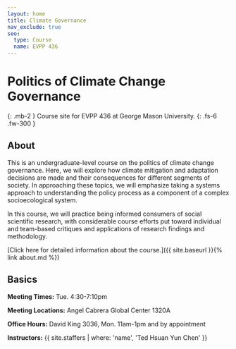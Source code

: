 ```yaml
---
layout: home
title: Climate Governance
nav_exclude: true
seo:
  type: Course
  name: EVPP 436
---
```


# Politics of Climate Change Governance
{: .mb-2 }
Course site for EVPP 436 at George Mason University.
{: .fs-6 .fw-300 }

## About

This is an undergraduate-level course on the politics of climate change governance. Here, we will explore how climate mitigation and adaptation decisions are made and their consequences for different segments of society. In approaching these topics, we will emphasize taking a systems approach to understanding the policy process as a component of a complex socioecological system.

In this course, we will practice being informed consumers of social scientific research, with considerable course efforts put toward individual and team-based critiques and applications of research findings and methodology.

[Click here for detailed information about the course.]({{ site.baseurl }}{% link about.md %})

## Basics

**Meeting Times:** Tue. 4:30-7:10pm

**Meeting Locations:** Angel Cabrera Global Center 1320A

**Office Hours:** David King 3036, Mon. 11am-1pm and by appointment

**Instructors:**
{{ site.staffers | where: 'name', 'Ted Hsuan Yun Chen' }}

